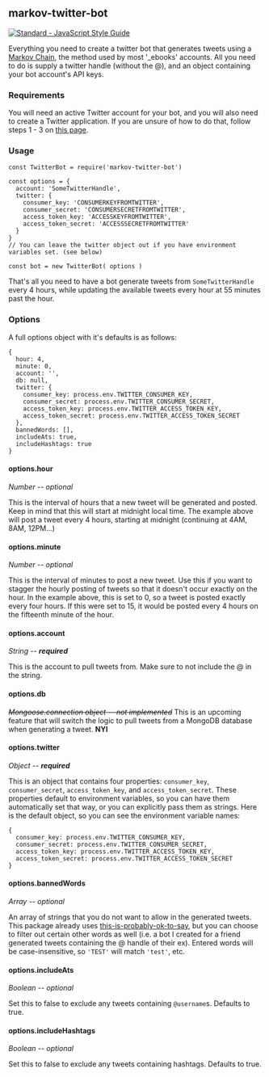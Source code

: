 ## markov-twitter-bot
[![Standard - JavaScript Style Guide](https://img.shields.io/badge/code%20style-standard-brightgreen.svg)](http://standardjs.com/)

Everything you need to create a twitter bot that generates tweets using a [Markov Chain](https://en.wikipedia.org/wiki/Markov_chain), the method used by most '\_ebooks' accounts. All you need to do is supply a twitter handle (without the @), and an object containing your bot account's API keys.

### Requirements
You will need an active Twitter account for your bot, and you will also need to create a Twitter application. If you are unsure of how to do that, follow steps 1 - 3 on [this page](http://www.pygaze.org/2016/03/how-to-code-twitter-bot/).

### Usage

```
const TwitterBot = require('markov-twitter-bot')

const options = {
  account: 'SomeTwitterHandle',
  twitter: {
    consumer_key: 'CONSUMERKEYFROMTWITTER',
    consumer_secret: 'CONSUMERSECRETFROMTWITTER',
    access_token_key: 'ACCESSKEYFROMTWITTER',
    access_token_secret: 'ACCESSSECRETFROMTWITTER'
  }
}
// You can leave the twitter object out if you have environment variables set. (see below)

const bot = new TwitterBot( options )

```
That's all you need to have a bot generate tweets from `SomeTwitterHandle` every 4 hours, while updating the available tweets every hour at 55 minutes past the hour.

### Options
A full options object with it's defaults is as follows:
```
{
  hour: 4,
  minute: 0,
  account: '',
  db: null,
  twitter: {
    consumer_key: process.env.TWITTER_CONSUMER_KEY,
    consumer_secret: process.env.TWITTER_CONSUMER_SECRET,
    access_token_key: process.env.TWITTER_ACCESS_TOKEN_KEY,
    access_token_secret: process.env.TWITTER_ACCESS_TOKEN_SECRET
  },
  bannedWords: [],
  includeAts: true,
  includeHashtags: true
}
```
#### options.hour
*Number -- optional*

This is the interval of hours that a new tweet will be generated and posted. Keep in mind that this will start at midnight local time. The example above will post a tweet every 4 hours, starting at midnight (continuing at 4AM, 8AM, 12PM...)

#### options.minute
*Number -- optional*

This is the interval of minutes to post a new tweet. Use this if you want to stagger the hourly posting of tweets so that it doesn't occur exactly on the hour. In the example above, this is set to 0, so a tweet is posted exactly every four hours. If this were set to 15, it would be posted every 4 hours on the fifteenth minute of the hour.

#### options.account
*String -- **required***

This is the account to pull tweets from. Make sure to not include the @ in the string.

#### options.db
~~*Mongoose.connection object -- not implemented*~~
This is an upcoming feature that will switch the logic to pull tweets from a MongoDB database when generating a tweet. **NYI**

#### options.twitter
*Object -- **required***

This is an object that contains four properties: `consumer_key`, `consumer_secret`, `access_token_key`, and `access_token_secret`. These properties default to environment variables, so you can have them automatically set that way, or you can explicitly pass them as strings. Here is the default object, so you can see the environment variable names:
```
{
  consumer_key: process.env.TWITTER_CONSUMER_KEY,
  consumer_secret: process.env.TWITTER_CONSUMER_SECRET,
  access_token_key: process.env.TWITTER_ACCESS_TOKEN_KEY,
  access_token_secret: process.env.TWITTER_ACCESS_TOKEN_SECRET
}
```

#### options.bannedWords
*Array -- optional*

An array of strings that you do not want to allow in the generated tweets. This package already uses [this-is-probably-ok-to-say](https://www.npmjs.com/package/this-is-probably-ok-to-say), but you can choose to filter out certain other words as well (i.e. a bot I created for a friend generated tweets containing the @ handle of their ex). Entered words will be case-insensitive, so `'TEST'` will match `'test'`, etc.

#### options.includeAts
*Boolean -- optional*

Set this to false to exclude any tweets containing `@username`s. Defaults to true.

#### options.includeHashtags
*Boolean -- optional*

Set this to false to exclude any tweets containing hashtags. Defaults to true.
